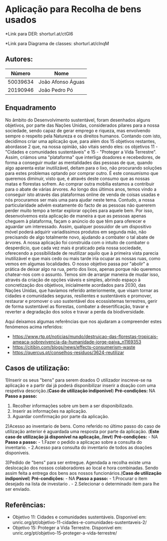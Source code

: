 # Aplicação para Recolha de bens usados

*Link para DER: shorturl.at/ctGI6

*Link para Diagrama de classes: shorturl.at/clnqM

## Autores:

| Número | Nome |
|--------|------|
|  50039634  | João Afonso Águas |
|  20190946  | João Pedro Pó |

## Enquadramento
  
No âmbito do Desenvolvimento sustentável, foram desenhados alguns objetivos, por parte das Nações Unidas, considerados pilares para a nossa sociedade, sendo capaz de gerar emprego e riqueza, mas envolvendo sempre o respeito pela Natureza e os direitos humanos. Contando com isto, decidimos criar uma aplicação que, para além dos 15 objetivos restantes, abordasse 2 que, na nossa opinião, são vitais sendo eles: os objetivos 11 - "Cidades e comunidades sustentáveis" e 15 - "Proteger a Vida Terrestre".
    Assim, criámos uma "plataforma" que interliga doadores e recebedores, de forma a conseguir mudar as mentalidades das pessoas de que, quando algo aparenta estar inutilizável, deitam para o lixo, não procurando soluções para estes problemas optando por comprar outro. É este consumismo que queremos diminuir, visto que, é através deste consumo que as nossas matas e florestas sofrem. Ao comprar outra mobília estamos a contribuir para o abate de várias árvores. Ao longo dos últimos anos, temos vindo a conseguir isto através das plataformas online de venda de coisas usadas e nós procuramos ser mais uma para ajudar neste tema. Contudo, a nossa particularidade advém exatamente do facto de as pessoas não quererem perder muito tempo a tentar explorar opções para aquele bem. Por isso, desenvolvemos esta aplicação de maneira a que as pessoas apenas cheguem à plataforma, façam o anúncio do que têm para oferecer e aguardar um interessado. Assim, qualquer possuidor de um dispositivo móvel poderá adquirir variadíssimos produtos em segunda mão, não precisando de algo totalmente novo, ajudando a combater o tal abate de árvores.
    A nossa aplicação foi construída com o intuito de combater o desperdício, que cada vez mais é praticado pela nossa sociedade, oferecendo a possibilidade de reutilizar aquilo que à primeira vista parecia inutilizável e que mais cedo ou mais tarde iria ocupar as nossas ruas, como vemos em algumas localidades. O nosso objetivo passa por "abolir" a prática de deixar algo na rua, perto dos lixos, apenas porque não queremos chatear-nos com o assunto. Temos sim de arranjar maneira de mudar isso, através da criação de opções viáveis e simples, abrindo espaço à concretização dos objetivos, inicialmente acordados para 2030, das Nações Unidas, que havíamos referido anteriormente, que visam tornar as cidades e comunidades seguras, resilientes e sustentáveis e promover, restaurar e promover o uso sustentável dos ecossistemas terrestres, gerir de forma sustentável as florestas, combater a desertificação, travar e reverter a degradação dos solos e travar a perda da biodiversidade.
 

 Aqui deixamos algumas referências que nos ajudaram a compreender estes fenómenos acima referidos:
  - https://www.rtp.pt/noticias/mundo/destruicao-das-florestas-tropicais-ameaca-sobrevivencia-da-humanidade-jorge-paiva_n1169353
  - https://citibin.com/blogs/news/effects-consumerism-waste
  - https://quercus.pt/conselhos-residuos/3624-reutilizar


## Casos de utilização:

1)Inserir os seus "bens" para serem doados
  O utilizador inscreve-se na aplicação e a partir dai já poderá disponibilizar inserir a doação com uma respetiva descrição.(**Caso de utilização indiponivel**)
  **Pré-condições:**  NA
  **Passo a passo:**  
  1. Recolher informações sobre um bem a ser disponibilizado.
  2. Inserir as informações na aplicação.
  3. Aguardar comfirmação por parte da aplicação.

    

2)Acesso ao inventario de bens.
  Como referido no último passo do caso de utilização anterior é aguardada uma resposta por parte da aplicação. (**Este caso de utilização já disponível na aplicação, /invt**)
  **Pré-condições:** - NA
  **Passo a passo:** - 1.Fazer o pedido a aplicaçao sobre a consulta do inventario.
                     - 2.Acesso para consulta do inventario de todos as doações disponiveis.

 
   
3)Pedido de "bens" para ser entregue.
  Agendada a recolha existe uma deslocação dos nossos colaboradores ao local e hora combinadas. Sendo assim feita a entrega dos bens aos nossos funcionários.(**Caso de utilização indiponivel**)
  **Pré-condições:** - NA
  **Passo a passo:** - 1.Procurar o item desejado na lista de investario .
                     - 2.Selecionar o determinado item para lhe ser enviado.

                  


## Referências:
- Objetivo 11: Cidades e comunidades sustentáveis. Disponivel em: unric.org/pt/objetivo-11-cidades-e-comunidades-sustentaveis-2/
- Objetivo 15: Proteger a Vida Terrestre. Disponivel em: unric.org/pt/objetivo-15-proteger-a-vida-terrestre/
